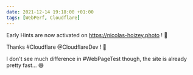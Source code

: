 ```yaml
---
date: 2021-12-14 19:18:00 +01:00
tags: [WebPerf, Cloudflare]
---
```


Early Hints are now activated on https://nicolas-hoizey.photo ! 🎉

Thanks #Cloudflare @CloudflareDev ! 🙏

I don't see much difference in #WebPageTest though, the site is already pretty fast… 😅
